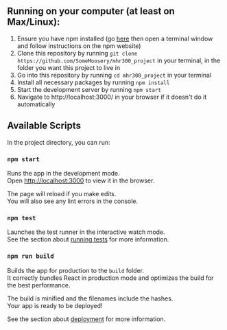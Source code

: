 ## Running on your computer (at least on Max/Linux):

1. Ensure you have npm installed (go [here](https://www.npmjs.com/get-npm) then open a terminal window and follow instructions on the npm website)
2. Clone this repository by running `git clone https://github.com/SomeMoosery/mhr300_project` in your terminal, in the folder you want this project to live in
3. Go into this repository by running `cd mhr300_project` in your terminal
4. Install all necessary packages by running `npm install`
5. Start the development server by running `npm start`
6. Navigate to http://localhost:3000/ in your browser if it doesn't do it automatically

## Available Scripts

In the project directory, you can run:

### `npm start`

Runs the app in the development mode.<br>
Open [http://localhost:3000](http://localhost:3000) to view it in the browser.

The page will reload if you make edits.<br>
You will also see any lint errors in the console.

### `npm test`

Launches the test runner in the interactive watch mode.<br>
See the section about [running tests](https://facebook.github.io/create-react-app/docs/running-tests) for more information.

### `npm run build`

Builds the app for production to the `build` folder.<br>
It correctly bundles React in production mode and optimizes the build for the best performance.

The build is minified and the filenames include the hashes.<br>
Your app is ready to be deployed!

See the section about [deployment](https://facebook.github.io/create-react-app/docs/deployment) for more information.
